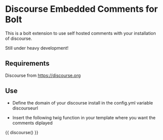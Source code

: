 Discourse Embedded Comments for Bolt
====================================

This is a bolt extension to use self hosted comments with your installation of discourse.

Still under heavy development!

Requirements
------------
Discourse from https://discourse.org


Use
---

* Define the domain of your discourse install in the config.yml variable discourseurl

* Insert the following twig function in your template where you want the comments diplayed

{{ discourse() }}
